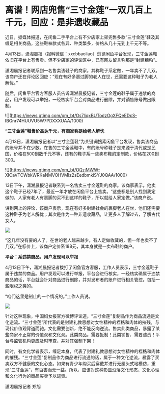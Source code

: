 # 离谱！网店兜售“三寸金莲”一双几百上千元，回应：是非遗收藏品

近日，据媒体报道，在闲鱼二手平台上有不少店家上架兜售多款“三寸金莲”鞋及其缠足相关商品，这些鞋袜款式各异、种类繁多，价格从几十元到上千元不等。

4月13日，潇湘晨报（报料微信：xxcbbaoliao）浏览闲鱼平台发现，三寸金莲鞋依旧在平台上有售卖。但不少店家的评论区中，已有网友留言称那是“封建糟粕”。

潇湘晨报记者联系到一名售卖该鞋子的商家，其称鞋子系定做，一年卖不了几双。该商户还在评论区回应：“现在有好多裹过脚的老人在世，还需要这种鞋子为老人解忧。”

随后，闲鱼平台官方客服人员告诉潇湘晨报记者，三寸金莲的鞋子属于违禁的商品，用户发现可以举报，一经核实平台会对商品进行删除，并对销售账号做出限制。

![](https://inews.gtimg.com/om_bt/Os7liqxBUTodzOgXFQeEDcS-
IBGnr74HUUVU5W7PDXXXUAA/1000)

**“三寸金莲”鞋售价高达千元，有商家称是给老人解忧**

4月13日，潇湘晨报记者以“三寸金莲鞋”为关键词搜索闲鱼平台发现，售卖该商品的账号并不在少数。在售的三寸金莲鞋中，有的账号称鞋子是来源于清代或是民国，价格在500到数千元不等，还有的鞋子系一些卖布鞋的定制款，价格在200到300。

![](https://inews.gtimg.com/om_bt/OQzjMWW-
XICaVTCWbkWRKaNMVOHVMIz2sEedbmkiSYJ0QAA/1000)

13日下午，潇湘晨报记者联系到一名售卖三寸金莲鞋的商家。该商家表示，他卖这个鞋子已经7年了，最近一年才放在闲鱼平台上售卖。“这些都是别人找到我定做的，人家有老人有裹脚的买不到这样的鞋子，所以就给人家定做。”该商户说。

讲到网上的评论，该商户表示，现在有好多封建社会的裹脚老人在世，他们还需要这种鞋子为老人解忧；其次是作为一种非遗收藏品，让更多人了解过去，了解古代女人。

![](https://inews.gtimg.com/om_bt/O4gwU28hYC4FDHQILSF14SpXszVI3qm7cJXQ5g1qySZ6UAA/1000)

“这几年没有要的人了，在世的老人越来越少，有人定做收藏的，但一年也卖不了几双。”在标价上，该商户定价系188元，其本身就是一卖布鞋的商户。

**平台：系违禁商品，用户发现可以举报**

4月13日下午，潇湘晨报记者拨打了闲鱼官方客服，工作人员表示，三寸金莲鞋子属于违禁的商品。用户发现可以进行举报，平台会进行核实，一经核实确属于违禁商品的话，平台就会针对商品进行删除，并对发布者的账户进行相关管控，包括一些限权之类的。

“咱们这里是制止的一个情况的。”工作人员说。

![](https://inews.gtimg.com/om_bt/OyFnhugkixR8OV0EdM90_USGNK_xGrCyDxhe4Vt9jPR4QAA/1000)

针对这种现象，中国妇女报官方微博评论道，“三寸金莲”复制品作为商品流通是文化逆流。“三寸金莲”所代表的是封建礼教思想对女性精神的桎梏和肉体的摧残，与现代价值观背道而驰。文化需要创新，绝不能反向逆流。售卖此类商品，暴露了某些商家不正常的价值观和文化观。此类商品，需要抵制！此类销售，需要谴责！平台与监管机构更应及时审查，并对其强制下架！

同时，有文化学者表示，缠足本身，代表了封建礼教思想对女性精神的桎梏和肉体的摧残。“三寸金莲”复制品作为商品进行流通的话，属于一种文化逆流，暴露了买卖双方不健康的文化心态。如果有青少年购买后穿戴并进行无厘头式地模仿，重现“三寸金莲”，有百害而无一益。所以，应该对这种彰显没落文化形态、文化心理和文化行为的商品买卖予以谴责。

潇湘晨报记者 郑旭

